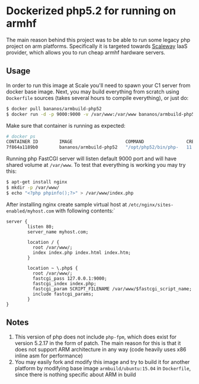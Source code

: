 Dockerized php5.2 for running on armhf
===========================================

The main reason behind this project was to be able to run some legacy php project on arm platforms.
Specifically it is targeted towards [Scaleway](https://scaleway.com) IaaS provider, which allows you to run cheap 
armhf hardware servers.

## Usage
In order to run this image at Scale you'll need to spawn your C1 server from docker base image.
Next, you may build everything from scratch using `Dockerfile` sources (takes several hours to compile everything), or 
just do:
```bash
$ docker pull bananos/armbuild-php52
$ docker run -d -p 9000:9000 -v /var/www:/var/www bananos/armbuild-php52
```
Make sure that container is running as expected:

```bash
# docker ps
CONTAINER ID        IMAGE                    COMMAND                CREATED             STATUS              PORTS                    NAMES
7f864a1189b0        bananos/armbuild-php52   "/opt/php52/bin/php-   11 hours ago        Up 11 hours         0.0.0.0:9000->9000/tcp   thirsty_elion       
```

Running php FastCGI server will listen default 9000 port and will have  shared volume at `/var/www`. 
To test that everything is working you may try this:

```bash
$ apt-get install nginx
$ mkdir -p /var/www/
$ echo "<?php phpinfo();?>" > /var/www/index.php
```
After installing nginx create sample virtual host at `/etc/nginx/sites-enabled/myhost.com` with following contents:`

```
server {
        listen 80;
        server_name myhost.com;

        location / {
          root /var/www/;
          index index.php index.html index.htm;
        }

        location ~ \.php$ {
          root /var/www/;
          fastcgi_pass 127.0.0.1:9000;
          fastcgi_index index.php;
          fastcgi_param SCRIPT_FILENAME /var/www/$fastcgi_script_name;
          include fastcgi_params;
        }
}
``` 

## Notes
1) This version of php does not include `php-fpm`, which does exist for version 5.2.17 in the form of patch. 
   The main reason for this is that it does not support ARM architecture in any way (code heavily uses x86 inline asm for performance)
2) You may easily fork and modify this image and try to build it for another platform by modifying base image `armbuild/ubuntu:15.04` 
   in `Dockerfile`, since there is nothing specific about ARM in build 
